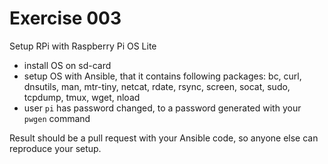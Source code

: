 Exercise 003
============

Setup RPi with Raspberry Pi OS Lite

- install OS on sd-card
- setup OS with Ansible, that it contains following packages:
  bc, curl, dnsutils, man, mtr-tiny, netcat, rdate, rsync, screen,
  socat, sudo, tcpdump, tmux, wget, nload
- user `pi` has password changed, to a password generated with
  your `pwgen` command

Result should be a pull request with your Ansible code, so
anyone else can reproduce your setup.
